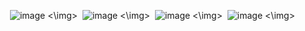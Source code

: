 <img> ![image](https://github.com/user-attachments/assets/b5811dc1-4db6-4402-9b67-35e87c5b1240) <\img>
<img> ![image](https://github.com/user-attachments/assets/072269c1-8f54-4e2f-b452-f7a65c9a196c) <\img>
<img> ![image](https://github.com/user-attachments/assets/0108c0fd-f0c9-4bc0-b864-59b43f136824) <\img>
<img> ![image](https://github.com/user-attachments/assets/ec41a84d-b8fa-4c07-b02e-3aed0f0a99e7) <\img>



